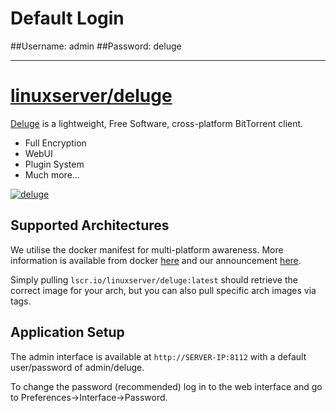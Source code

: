 # Default Login
##Username: admin
##Password: deluge

---

# [linuxserver/deluge](https://github.com/linuxserver/docker-deluge)

[Deluge](http://deluge-torrent.org/) is a lightweight, Free Software, cross-platform BitTorrent client.

-   Full Encryption
-   WebUI
-   Plugin System
-   Much more...

[![deluge](https://avatars2.githubusercontent.com/u/6733935?v=3&s=200)](http://deluge-torrent.org/)

## [](https://github.com/linuxserver/docker-deluge#supported-architectures)Supported Architectures

We utilise the docker manifest for multi-platform awareness. More information is available from docker [here](https://github.com/docker/distribution/blob/master/docs/spec/manifest-v2-2.md#manifest-list) and our announcement [here](https://blog.linuxserver.io/2019/02/21/the-lsio-pipeline-project/).

Simply pulling `lscr.io/linuxserver/deluge:latest` should retrieve the correct image for your arch, but you can also pull specific arch images via tags.

## [](https://github.com/linuxserver/docker-deluge#application-setup)Application Setup

The admin interface is available at `http://SERVER-IP:8112` with a default user/password of admin/deluge.

To change the password (recommended) log in to the web interface and go to Preferences->Interface->Password.